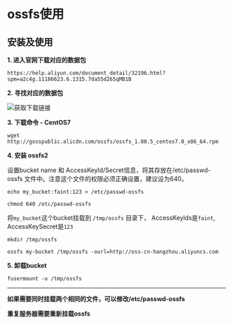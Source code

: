 # ossfs使用

## 安装及使用
**1. 进入官网下载对应的数据包**

```https://help.aliyun.com/document_detail/32196.html?spm=a2c4g.11186623.6.1315.7da55d265qMB1B```

**2. 寻找对应的数据包**

![获取下载链接](https://github.com/ZhiZhao-Hong/Note/blob/master/ossfs/img/ossfs%E4%B8%8B%E8%BD%BD.png)

**3. 下载命令 - CentOS7**

```wget http://gosspublic.alicdn.com/ossfs/ossfs_1.80.5_centos7.0_x86_64.rpm```

**4. 安装 ossfs2**

设置bucket name 和 AccessKeyId/Secret信息，将其存放在/etc/passwd-ossfs 文件中。注意这个文件的权限必须正确设置，建议设为640。

```echo my_bucket:faint:123 > /etc/passwd-ossfs```

```chmod 640 /etc/passwd-ossfs```

将```my_bucket```这个bucket挂载到 ```/tmp/ossfs``` 目录下， AccessKeyIds是```faint```,
AccessKeySecret是```123```

```mkdir /tmp/ossfs```

```ossfs my-bucket /tmp/ossfs -ourl=http://oss-cn-hangzhou.aliyuncs.com```

**5. 卸载bucket**

```fusermount -u /tmp/ossfs ```

---
**如果需要同时挂载两个相同的文件，可以修改/etc/passwd-ossfs**

**重复服务器需要重新挂载ossfs**